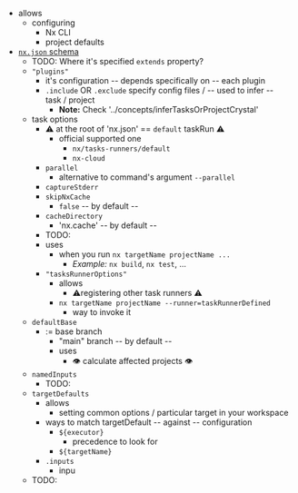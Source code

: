 * allows
  * configuring
    * Nx CLI
    * project defaults
* [`nx.json` schema](https://github.com/nrwl/nx/blob/master/packages/nx/schemas/nx-schema.json)
  * TODO: Where it's specified `extends` property?
  * `"plugins"`
    * it's configuration -- depends specifically on -- each plugin
    * `.include` OR `.exclude` specify config files / -- used to infer -- task / project 
      * **Note:** Check '../concepts/inferTasksOrProjectCrystal'
  * task options 
    * ⚠️ at the root of 'nx.json' == `default` taskRun ⚠️ 
      * official supported one
        * `nx/tasks-runners/default`
        * `nx-cloud`
    * `parallel`
      * alternative to command's argument `--parallel`
    * `captureStderr`
    * `skipNxCache`
      * `false` -- by default --
    * `cacheDirectory`
      * 'nx.cache'  -- by default --
    * TODO:
    * uses
      * when you run `nx targetName projectName ...`
        * _Example:_ `nx build`, `nx test`, ...
    * `"tasksRunnerOptions"`
      * allows
        * ⚠️registering other task runners ⚠️
      * `nx targetName projectName --runner=taskRunnerDefined`
        * way to invoke it
  * `defaultBase`
    * := base branch 
      * "main" branch  -- by default --
      * uses
        * 👁️ calculate affected projects 👁️
  * `namedInputs`
    * TODO:
  * `targetDefaults`
    * allows
      * setting common options / particular target in your workspace
    * ways to match targetDefault -- against -- configuration 
      * `${executor}`
        * precedence to look for
      * `${targetName}`
    * `.inputs`
      * inpu
  * TODO:
